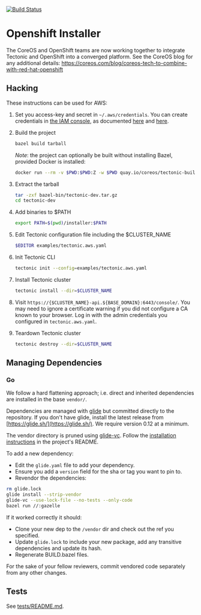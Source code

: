 [![Build Status](https://travis-ci.org/openshift/installer.svg?branch=master)](https://travis-ci.org/openshift/installer)

# Openshift Installer

The CoreOS and OpenShift teams are now working together to integrate Tectonic and OpenShift into a converged platform.
See the CoreOS blog for any additional details:
https://coreos.com/blog/coreos-tech-to-combine-with-red-hat-openshift

## Hacking

These instructions can be used for AWS:

1. Set you access-key and secret in `~/.aws/credentials`.
    You can create credentials in [the IAM console][aws-iam-console], as documented [here][aws-cli-config] and [here][aws-cli-config-files].

2. Build the project
    ```sh
    bazel build tarball
    ```

    *Note*: the project can optionally be built without installing Bazel, provided Docker is installed:
    ```sh
    docker run --rm -v $PWD:$PWD:Z -w $PWD quay.io/coreos/tectonic-builder:bazel-v0.3 bazel --output_base=.cache build tarball
    ```

3. Extract the tarball
    ```sh
    tar -zxf bazel-bin/tectonic-dev.tar.gz
    cd tectonic-dev
    ```

4. Add binaries to $PATH
    ```sh
    export PATH=$(pwd)/installer:$PATH
    ```

5. Edit Tectonic configuration file including the $CLUSTER_NAME
    ```sh
    $EDITOR examples/tectonic.aws.yaml
    ```

6. Init Tectonic CLI
    ```sh
    tectonic init --config=examples/tectonic.aws.yaml
    ```

7. Install Tectonic cluster
    ```sh
    tectonic install --dir=$CLUSTER_NAME
    ```

8. Visit `https://{$CLUSTER_NAME}-api.${BASE_DOMAIN}:6443/console/`.
    You may need to ignore a certificate warning if you did not configure a CA known to your browser.
    Log in with the admin credentials you configured in `tectonic.aws.yaml`.

9. Teardown Tectonic cluster
    ```sh
    tectonic destroy --dir=$CLUSTER_NAME
    ```

## Managing Dependencies
### Go

We follow a hard flattening approach; i.e. direct and inherited dependencies are installed in the base `vendor/`.

Dependencies are managed with [glide](https://glide.sh/) but committed directly to the repository. If you don't have glide, install the latest release from [https://glide.sh/](https://glide.sh/). We require version 0.12 at a minimum.

The vendor directory is pruned using [glide-vc](https://github.com/sgotti/glide-vc). Follow the [installation instructions](https://github.com/sgotti/glide-vc#install) in the project's README.

To add a new dependency:
- Edit the `glide.yaml` file to add your dependency.
- Ensure you add a `version` field for the sha or tag you want to pin to.
- Revendor the dependencies:

```sh
rm glide.lock
glide install --strip-vendor
glide-vc --use-lock-file --no-tests --only-code
bazel run //:gazelle
```

If it worked correctly it should:
- Clone your new dep to the `/vendor` dir and check out the ref you specified.
- Update `glide.lock` to include your new package, add any transitive dependencies and update its hash.
- Regenerate BUILD.bazel files.

For the sake of your fellow reviewers, commit vendored code separately from any other changes.

## Tests

See [tests/README.md](tests/README.md).

[aws-cli-config]: https://docs.aws.amazon.com/cli/latest/userguide/cli-chap-getting-started.html#cli-quick-configuration
[aws-cli-config-files]: https://docs.aws.amazon.com/cli/latest/userguide/cli-config-files.html
[aws-iam-console]: https://console.aws.amazon.com/iam/home#/users
